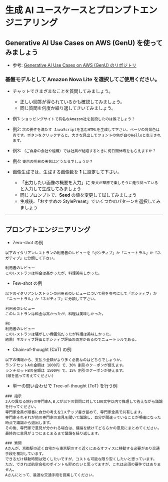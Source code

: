 # 生成 AI ユースケースとプロンプトエンジニアリング


## Generative AI Use Cases on AWS (GenU) を使ってみましょう

* 参考: [Generative AI Use Cases on AWS (GenU) のリポジトリ](https://github.com/aws-samples/generative-ai-use-cases-jp)

### 基盤モデルとして Amazon Nova Lite を選択してご使用ください。

* チャットでさまざまなことを質問してみましょう。
    - 正しい回答が得られているかも確認してみましょう。
    - 同じ質問を何度か繰り返してきいてみましょう。

* 例1: `ショッピングサイトで有名なAmazon社を創設したのは誰でしょう？`
* 例2: `次の要件を満たす JavaScriptを含むHTMLを生成して下さい。ページの背景色は青です。ボタンをクリックすると、大きな見出しでフォントの色が白のHelloと表示されます。`
* 例3: `（ご自身の会社や組織）では社員が結婚するときに何日間休暇をもらえますか？`
* 例4: `東京の明日の天気はどうなるでしょうか？`

* 画像生成では、生成する画像数を **1** に設定して下さい。
    - 「出力したい画像の概要を入力」に `柴犬が草原で楽しそうに走り回っている` と入力して生成してみましょう
    - 同じプロンプトで、**Seed** の値を変更して試してみましょう
    - 生成後、「おすすめの StylePreset」でいくつかのパターンを選択してみましょう

---

## プロンプトエンジニアリング

* Zero-shot の例

```
以下のイタリアンレストランの利用者のレビューを「ポシティブ」か「ニュートラル」か「ネガティブ」に分類して下さい。

利用者のレビュー
このレストランは料金は高かったが、料理美味しかった。
```


* Few-shot の例

```
以下のイタリアンレストランの利用者のレビューについて例を参考にして「ポシティブ」か「ニュートラル」か「ネガティブ」に分類して下さい。

利用者のレビュー
このレストランは料金は高かったが、料理は美味しかった。

例）
利用者のレビュー
このレストランは騒がしい雰囲気だったが料理は美味しかった。
結果）ネガティブ評価とポシティブ評価の両方があるのでニュートラルである。
```

* Chain-of-thought (CoT)  の例

```
以下の情報から、支払う金額がより多く必要なのはどちらでしょうか。
ランチセットAの金額は 1800円 で、30% 割引のクーポンが使えます。
ランチセットBの金額は 1500円 で、15% 割引のクーポンが使えます。
(順を追って考えてください)
```

* 単一の問い合わせで Tree-of-thought (ToT) を行う例

```
### 指示
3人の異なる旅行の専門家A,B,Cが以下の質問に対して100文字以内で推理して答えながら議論を行ってください。
専門家全員が順番に自分の考えを1ステップ書き留めて、専門家全員で共有します。
専門家それぞれが他の専門家の意見を聞いて議論し、自分が間違っていることが明確になった時点で議論から退出します。
その後、専門家で意見が分かれる場合は、議論を続けてどちらかの意見にまとめてください。
最終的に意見が１つにまとまるまで議論を繰り返します。

### 質問
Aさんが、京都駅の近く自宅から東京駅のすぐ近くにあるオフィスに移動する必要があり交通手段を検討しています。
できるだけ移動時間は短くしたいですが、コストも可能な限り安くしたいと思っています。
ただ、できれば航空会社のポイントも貯めたいと思ってますが、これは必須の要件ではありません。
Aさんにとって、最適な交通手段を提案してください。
```

